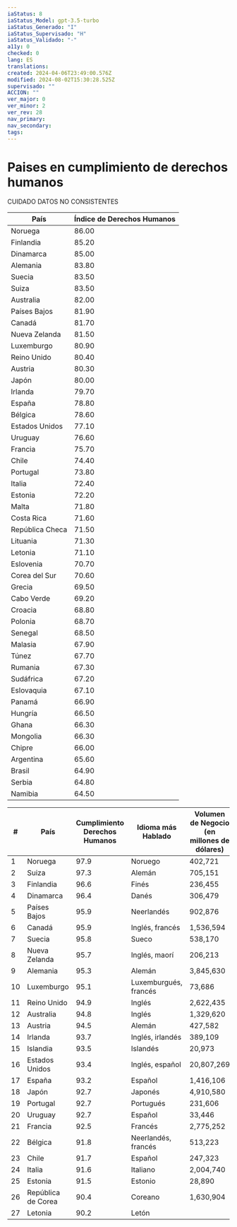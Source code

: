 ```yaml
---
iaStatus: 8
iaStatus_Model: gpt-3.5-turbo
iaStatus_Generado: "I"
iaStatus_Supervisado: "H"
iaStatus_Validado: "-"
a11y: 0
checked: 0
lang: ES
translations: 
created: 2024-04-06T23:49:00.576Z
modified: 2024-08-02T15:30:28.525Z
supervisado: ""
ACCION: ""
ver_major: 0
ver_minor: 2
ver_rev: 28
nav_primary: 
nav_secondary: 
tags:
---
```

# Paises en cumplimiento de derechos humanos


CUIDADO DATOS NO CONSISTENTES

| País                | Índice de Derechos Humanos |
|---------------------|---------------------------|
| Noruega             | 86.00                     |
| Finlandia           | 85.20                     |
| Dinamarca           | 85.00                     |
| Alemania            | 83.80                     |
| Suecia              | 83.50                     |
| Suiza               | 83.50                     |
| Australia           | 82.00                     |
| Países Bajos        | 81.90                     |
| Canadá              | 81.70                     |
| Nueva Zelanda       | 81.50                     |
| Luxemburgo          | 80.90                     |
| Reino Unido         | 80.40                     |
| Austria             | 80.30                     |
| Japón               | 80.00                     |
| Irlanda             | 79.70                     |
| España              | 78.80                     |
| Bélgica             | 78.60                     |
| Estados Unidos      | 77.10                     |
| Uruguay             | 76.60                     |
| Francia             | 75.70                     |
| Chile               | 74.40                     |
| Portugal            | 73.80                     |
| Italia              | 72.40                     |
| Estonia             | 72.20                     |
| Malta               | 71.80                     |
| Costa Rica          | 71.60                     |
| República Checa     | 71.50                     |
| Lituania            | 71.30                     |
| Letonia             | 71.10                     |
| Eslovenia           | 70.70                     |
| Corea del Sur       | 70.60                     |
| Grecia              | 69.50                     |
| Cabo Verde          | 69.20                     |
| Croacia             | 68.80                     |
| Polonia             | 68.70                     |
| Senegal             | 68.50                     |
| Malasia             | 67.90                     |
| Túnez               | 67.70                     |
| Rumania             | 67.30                     |
| Sudáfrica           | 67.20                     |
| Eslovaquia          | 67.10                     |
| Panamá              | 66.90                     |
| Hungría             | 66.50                     |
| Ghana               | 66.30                     |
| Mongolia            | 66.30                     |
| Chipre              | 66.00                     |
| Argentina           | 65.60                     |
| Brasil              | 64.90                     |
| Serbia              | 64.80                     |
| Namibia             | 64.50                     |

| # | País                         | Cumplimiento Derechos Humanos | Idioma más Hablado   | Volumen de Negocio (en millones de dólares) |
|---|------------------------------|-------------------------------|----------------------|-------------------------------------------|
| 1 | Noruega                      | 97.9                          | Noruego              | 402,721                                   |
| 2 | Suiza                        | 97.3                          | Alemán               | 705,151                                   |
| 3 | Finlandia                    | 96.6                          | Finés                | 236,455                                   |
| 4 | Dinamarca                    | 96.4                          | Danés                | 306,479                                   |
| 5 | Países Bajos                 | 95.9                          | Neerlandés           | 902,876                                   |
| 6 | Canadá                       | 95.9                          | Inglés, francés      | 1,536,594                                 |
| 7 | Suecia                       | 95.8                          | Sueco                | 538,170                                   |
| 8 | Nueva Zelanda                | 95.7                          | Inglés, maorí        | 206,213                                   |
| 9 | Alemania                     | 95.3                          | Alemán               | 3,845,630                                 |
|10 | Luxemburgo                   | 95.1                          | Luxemburgués, francés| 73,686                                    |
|11 | Reino Unido                  | 94.9                          | Inglés               | 2,622,435                                 |
|12 | Australia                    | 94.8                          | Inglés               | 1,329,620                                 |
|13 | Austria                      | 94.5                          | Alemán               | 427,582                                   |
|14 | Irlanda                      | 93.7                          | Inglés, irlandés     | 389,109                                   |
|15 | Islandia                     | 93.5                          | Islandés             | 20,973                                    |
|16 | Estados Unidos               | 93.4                          | Inglés, español      | 20,807,269                                |
|17 | España                       | 93.2                          | Español              | 1,416,106                                 |
|18 | Japón                        | 92.7                          | Japonés              | 4,910,580                                 |
|19 | Portugal                     | 92.7                          | Portugués            | 231,606                                   |
|20 | Uruguay                      | 92.7                          | Español              | 33,446                                    |
|21 | Francia                      | 92.5                          | Francés              | 2,775,252                                 |
|22 | Bélgica                      | 91.8                          | Neerlandés, francés  | 513,223                                   |
|23 | Chile                        | 91.7                          | Español              | 247,323                                   |
|24 | Italia                       | 91.6                          | Italiano             | 2,004,740                                 |
|25 | Estonia                      | 91.5                          | Estonio              | 28,890                                    |
|26 | República de Corea           | 90.4                          | Coreano              | 1,630,904                                 |
|27 | Letonia                      | 90.2                          | Letón                |
